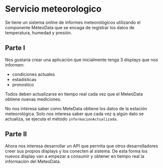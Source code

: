 # Servicio meteorologico

Se tiene un sistema online de informes meteorológicos utilizando el componente MeteoData que se encaga de registrar los datos de temperatura, humedad y presión.


## Parte I

Nos gustaría crear una aplicación que inicialmente tenga 3 displays que nos informen:

- condiciones actuales
- estadisticas
- pronostico

Todos deben actualizarse en tiempo real cada vez que el MeteoData obtiene nuevas mediciones.

No nos interesa saber como MeteData obtiene los datos de la estación meteorológica. Solo nos interesa saber que cada vez q algún dato se actualiza, se ejecuta el método `informacionActualizada`.

## Parte II

Ahora nos interesa desarrollar un API que permita que otros desarrolladores creer sus propios displays y los conecten al sistema.
De esta forma los nuevos display van a empezar a consumir y obtener en tiempo real la información del MeteoData.

